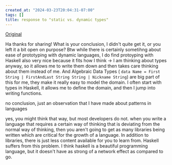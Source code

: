 ```yaml
---
created_at: "2024-03-23T20:04:31-07:00"
tags: []
title: response to "static vs. dynamic types"
---
```


[Original](https://breadchris.com/thinkies/static-vs-dynamic-types/)

Ha thanks for sharing! What is your conclusion, I didn't quite get it, or you left it a bit open on purpose? Btw while there is certainly sometihng about ease of prototyping with dynamic languages, I do find protoyping with Haskell also very nice because it fits how I think -> I am thinking about types anyway, so it allows me to write them down and then takes care thinking about them instead of me. And Algebraic Data Types ( `data Name = First String | FirstAndLast String String | Nickname String`) are big part of this for me, they make it really easy to model the domain. I often start with types in Haskell, it allows me to define the domain, and then I jump into writing functions.

no conclusion, just an observation that I have made about patterns in languages

yes, you might think that way, but most developers do not. when you write a language that requires a certain way of thinking that is deviating from the normal way of thinking, then you aren't going to get as many libraries being written which are critical for the growth of a language. In addition to libraries, there is just less content available for you to learn from. Haskell suffers from this problem. I think haskell is a beautiful programming language, but it doesn't have as strong of a network effect as compared to go.